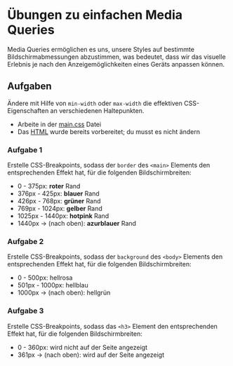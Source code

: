 # Übungen zu einfachen Media Queries

Media Queries ermöglichen es uns, unsere Styles auf bestimmte Bildschirmabmessungen abzustimmen, was bedeutet, dass wir das visuelle Erlebnis je nach den Anzeigemöglichkeiten eines Geräts anpassen können.

## Aufgaben

Ändere mit Hilfe von `min-width` oder `max-width` die effektiven CSS-Eigenschaften an verschiedenen Haltepunkten.

- Arbeite in der [main.css](/main.css) Datei
- Das [HTML](/index.html) wurde bereits vorbereitet; du musst es nicht ändern

### Aufgabe 1

Erstelle CSS-Breakpoints, sodass der `border` des `<main>` Elements den entsprechenden Effekt hat, für die folgenden Bildschirmbreiten:

- 0 - 375px: **roter** Rand
- 376px - 425px: **blauer** Rand
- 426px - 768px: **grüner** Rand
- 769px - 1024px: **gelber** Rand
- 1025px - 1440px: **hotpink** Rand
- 1440px -> (nach oben): **azurblauer** Rand

### Aufgabe 2

Erstelle CSS-Breakpoints, sodass der `background` des `<body>` Elements den entsprechenden Effekt hat, für die folgenden Bildschirmbreiten:

- 0 - 500px: hellrosa
- 501px - 1000px: hellblau
- 1000px -> (nach oben): hellgrün

### Aufgabe 3

Erstelle CSS-Breakpoints, sodass das `<h3>` Element den entsprechenden Effekt hat, für die folgenden Bildschirmbreiten:

- 0 - 360px: wird nicht auf der Seite angezeigt
- 361px -> (nach oben): wird auf der Seite angezeigt
